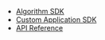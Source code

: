 * [Algorithm SDK](ALGORITHM_SDK.md)
* [Custom Application SDK](CUSTOM_APPLICATION_SDK.md)
* [API Reference](REFERENCE.md)
